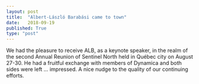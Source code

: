 ```yaml
---
layout: post
title:  "Albert-László Barabási came to town"
date:   2018-09-19
published: True
type: "post"
---
```


We had the pleasure to receive ALB, as a keynote speaker, in the realm of the second Annual Reunion of Sentinel North held in Québec city on August 27-30.
He had a fruitful exchange with members of Dynamica and both sides were left …
impressed. A nice nudge to the quality of our continuing efforts.



